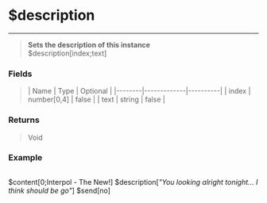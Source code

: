 # **$description**
- - -
> **Sets the description of this instance** <br/>
> $description[index;text]

### Fields
> | Name | Type        | Optional |
|--------|-------------|----------|
| index  | number[0,4] | false    |
| text   | string      | false    |

### Returns
> Void

### Example
> ```php
$content[0;Interpol - The New!]
$description[*"You looking alright tonight... I think should be go"*]
$send[no]
```